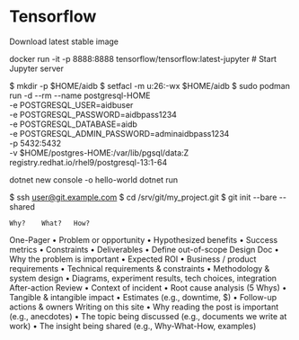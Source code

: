 # Tensorflow

Download latest stable image

docker run -it -p 8888:8888 tensorflow/tensorflow:latest-jupyter  # Start Jupyter server 




$ mkdir -p $HOME/aidb
$ setfacl -m u:26:-wx $HOME/aidb
$ sudo podman run -d --rm --name postgresql-HOME \
  -e POSTGRESQL_USER=aidbuser \
  -e POSTGRESQL_PASSWORD=aidbpass1234 \
  -e POSTGRESQL_DATABASE=aidb \
  -e POSTGRESQL_ADMIN_PASSWORD=adminaidbpass1234 \
  -p 5432:5432 \
  -v $HOME/postgres-HOME:/var/lib/pgsql/data:Z \
  registry.redhat.io/rhel9/postgresql-13:1-64





dotnet new console -o hello-world
dotnet run 




$ ssh user@git.example.com
$ cd /srv/git/my_project.git
$ git init --bare --shared




 	Why?	What?	How?
One-Pager	• Problem or opportunity
• Hypothesized benefits
 	• Success metrics
• Constraints	• Deliverables
• Define out-of-scope
Design Doc	• Why the problem is important
• Expected ROI
 	• Business / product requirements
• Technical requirements & constraints	• Methodology & system design
• Diagrams, experiment results, tech choices, integration
After-action Review	• Context of incident
• Root cause analysis (5 Whys)
 	• Tangible & intangible impact
• Estimates (e.g., downtime, $)	• Follow-up actions & owners
Writing on this site	• Why reading the post is important (e.g., anecdotes)
 	• The topic being discussed (e.g., documents we write at work)	• The insight being shared (e.g., Why-What-How, examples)